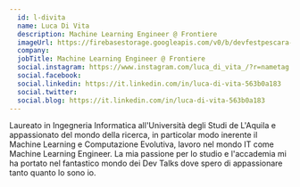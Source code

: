 ```yaml
---
  id: l-divita
  name: Luca Di Vita
  description: Machine Learning Engineer @ Frontiere
  imageUrl: https://firebasestorage.googleapis.com/v0/b/devfestpescara-2023.appspot.com/o/speakers%2Fl-divita.jpg?alt=media&token=ae5c4e4b-ebec-46d6-9093-7cf4eff2849a
  company: 
  jobTitle: Machine Learning Engineer @ Frontiere
  social.instagram: https://www.instagram.com/luca_di_vita_/?r=nametag
  social.facebook: 
  social.linkedin: https://it.linkedin.com/in/luca-di-vita-563b0a183
  social.twitter: 
  social.blog: https://it.linkedin.com/in/luca-di-vita-563b0a183
---
```


Laureato in Ingegneria Informatica all'Università degli Studi de L'Aquila e appassionato del mondo della ricerca, in particolar modo inerente il Machine Learning e Computazione Evolutiva, lavoro nel mondo IT come Machine Learning Engineer. La mia passione per lo studio e l'accademia mi ha portato nel fantastico mondo dei Dev Talks dove spero di appassionare tanto quanto lo sono io.
